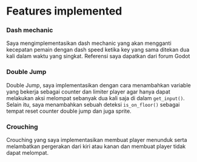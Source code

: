 # Features implemented
### Dash mechanic
Saya mengimplementasikan dash mechanic yang akan mengganti kecepatan pemain dengan dash speed ketika key yang sama ditekan dua kali dalam waktu yang singkat. Referensi saya dapatkan dari forum Godot
### Double Jump
Double Jump, saya implementasikan dengan cara menambahkan variable yang bekerja sebagai counter dan limiter player agar hanya dapat melakukan aksi melompat sebanyak dua kali saja di dalam `get_input()`. Selain itu, saya menambahkan sebuah deteksi `is_on_floor()` sebagai tempat reset counter double jump dan juga sprite.
### Crouching
Crouching yang saya implementasikan membuat player menunduk serta melambatkan pergerakan dari kiri atau kanan dan membuat player tidak dapat melompat.
